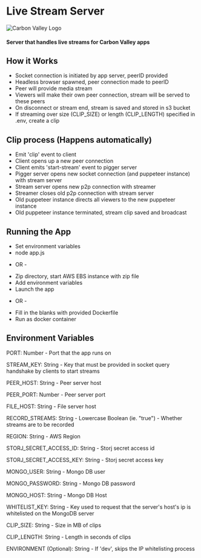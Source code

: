# Live Stream Server

![Carbon Valley Logo](https://carbonvalley.win/icons/apple-touch-icon-152x152.png)

#### Server that handles live streams for Carbon Valley apps

## How it Works

- Socket connection is initiated by app server, peerID provided
- Headless browser spawned, peer connection made to peerID
- Peer will provide media stream
- Viewers will make their own peer connection, stream will be served to these peers
- On disconnect or stream end, stream is saved and stored in s3 bucket
- If streaming over size (CLIP_SIZE) or length (CLIP_LENGTH) specified in .env, create a clip

## Clip process (Happens automatically)

- Emit 'clip' event to client
- Client opens up a new peer connection
- Client emits 'start-stream' event to pigger server
- Pigger server opens new socket connection (and puppeteer instance) with stream server
- Stream server opens new p2p connection with streamer
- Streamer closes old p2p connection with stream server
- Old puppeteer instance directs all viewers to the new puppeteer instance
- Old puppeteer instance terminated, stream clip saved and broadcast

## Running the App

- Set environment variables
- node app.js

* OR -

- Zip directory, start AWS EBS instance with zip file
- Add environment variables
- Launch the app

* OR -

- Fill in the blanks with provided Dockerfile
- Run as docker container

## Environment Variables

PORT: Number - Port that the app runs on

STREAM_KEY: String - Key that must be provided in socket query handshake by clients to start streams

PEER_HOST: String - Peer server host

PEER_PORT: Number - Peer server port

FILE_HOST: String - File server host

RECORD_STREAMS: String - Lowercase Boolean (ie. "true") - Whether streams are to be recorded

REGION: String - AWS Region

STORJ_SECRET_ACCESS_ID: String - Storj secret access id

STORJ_SECRET_ACCESS_KEY: String - Storj secret access key

MONGO_USER: String - Mongo DB user

MONGO_PASSWORD: String - Mongo DB password

MONGO_HOST: String - Mongo DB Host

WHITELIST_KEY: String - Key used to request that the server's host's ip is whitelisted on the MongoDB server

CLIP_SIZE: String - Size in MB of clips

CLIP_LENGTH: String - Length in seconds of clips

ENVIRONMENT (Optional): String - If 'dev', skips the IP whitelisting process
